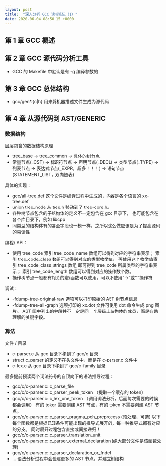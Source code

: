 ```yaml
---
layout: post
title:  "深入分析 GCC 读书笔记（1）"
date: 2020-06-04 08:50:15 +0000   
---
```


第 1 章 GCC 概述
---------------


第 2 章 GCC 源代码分析工具
-------------------------

* GCC 的 Makefile 中默认是有 -g 编译参数的


第 3 章 GCC 总体结构
--------------------

* gcc/gen\*.{c|h} 用来将机器描述文件生成为源代码

第 4 章 从源代码到 AST/GENERIC
-----------------------------

### 数据结构

层层包含的数据结构原理：
* tree_base -> tree_common -> 具体的树节点
* 常量节点(_CST) -> 标识符节点 -> 声明节点(_DECL) -> 类型节点(_TYPE)
  -> 列表节点 -> 表达式节点(_EXPR，超多！！！) 
  -> 语句节点(STATEMENT_LIST，双向链表)

具体的实现：
* gcc/all-tree.def 这个文件是编译过程中生成的，内容是各个语言的 xx-tree.def
* union tree_node 从 tree.h 移动到了 tree-core.h。
* 各种树节点包含的子结构体的定义不一定包含在 gcc 目录下，
  也可能包含在各个库目录下，例如 libcpp
* 同类型的结构体有的甚至字段也一模一样，之所以这么做应该是为了提高源码的易读性

编程/ API：
* 使用 tree_code 索引 tree_code_name 数组可以得到对应的字符串表示；
  索引 tree_code_class 数组可以得到对应的类型枚举值，
  再使用这个枚举值索引 tree_code_class_strings 数组
  即可得到 tree_code 所属类型的字符串表示；
  索引 tree_code_length 数组可以得到对应的操作数个数。
* 操作树节点一般都有相关的宏/函数可以使用，可以不使用“->”或“.”操作符

调试：
* -fdump-tree-original-raw 选项可以打印原始的 AST 树节点信息
* -fdump-tree-all-graph 选项打印的 xx.dot 文件可使用 dot 命令生成 png 图片。
  AST 图中列出的字段并不一定是同一个层级上结构体的成员，而是有助理解的关键字段。

### 算法

文件 / 目录
* c-parser.c 从 gcc 目录下移到了 gcc/c 目录
* struct c_parser 的定义不在头文件中，而是在 c-parser.c 文件中
* c-lex.c 从 gcc 目录下移到了 gcc/c-family 目录

最多提前预读两个词法符号的自顶向下的语法推导过程：
* gcc/c/c-parser.c::c_parse_file
* gcc/c/c-parser.c::c_parser_peek_token （提取一个缓存的 token）
* gcc/c/c-parser.c::c_lex_one_token （调用词法分析，后面每次需要的时候都会调用）
  有的 token 需要创建 AST 节点，有的 token 不需要创建 AST 节点。
* gcc/c/c-parser.c::c_parser_pragma_pch_preprocess (预处理，可选)
  以下每个函数都是根据已知条件可能出现的推导式展开的，每一种推导式都有对应的分支。
  同时展开过程包含直接或间接递归！
* gcc/c/c-parser.c::c_parser_translation_unit
* gcc/c/c-parser.c::c_parser_external_declaration (绝大部分文件是该函数处理)
* gcc/c/c-parser.c::c_parser_declaration_or_fndef
* ...
  语法分析过程中会创建更多的 AST 节点，并建立树结构